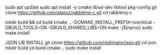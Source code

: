 sudo apt update
sudo apt install -y cmake libssl-dev libtool pkg-config
git clone https://github.com/alanxz/rabbitmq-c.git
cd rabbitmq-c

mkdir build && cd build
cmake .. -DCMAKE_INSTALL_PREFIX=/usr/local -DBUILD_TOOLS=ON -DBUILD_SHARED_LIBS=ON
make -j$(nproc)
sudo make install








JSON LIB INSTALL
git clone https://github.com/nlohmann/json.git
cd json
mkdir build
cd build
cmake ..
sudo make install

